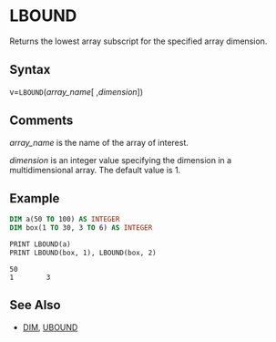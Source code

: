 # LBOUND

Returns the lowest array subscript for the specified array dimension.

## Syntax

v=`LBOUND`(*array_name*[ ,*dimension*])

## Comments

*array_name* is the name of the array of interest.

*dimension* is an integer value specifying the dimension in a multidimensional array. The default value is 1.

## Example

```vb
DIM a(50 TO 100) AS INTEGER
DIM box(1 TO 30, 3 TO 6) AS INTEGER

PRINT LBOUND(a)
PRINT LBOUND(box, 1), LBOUND(box, 2)
```

```text
50
1        3
```

## See Also

- [DIM](DIM), [UBOUND](UBOUND)
